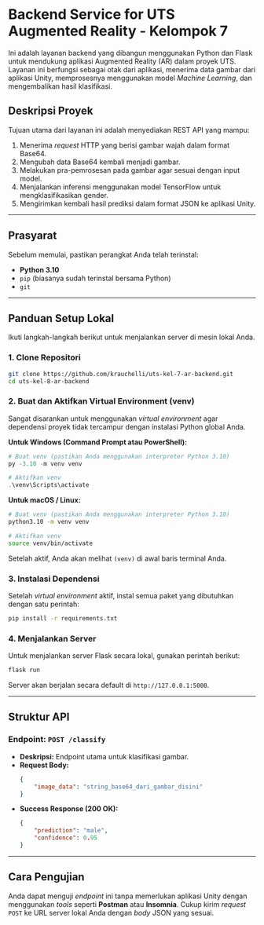 # Backend Service for UTS Augmented Reality - Kelompok 7

Ini adalah layanan backend yang dibangun menggunakan Python dan Flask untuk mendukung aplikasi Augmented Reality (AR) dalam proyek UTS. Layanan ini berfungsi sebagai otak dari aplikasi, menerima data gambar dari aplikasi Unity, memprosesnya menggunakan model *Machine Learning*, dan mengembalikan hasil klasifikasi.

## Deskripsi Proyek

Tujuan utama dari layanan ini adalah menyediakan REST API yang mampu:
1.  Menerima *request* HTTP yang berisi gambar wajah dalam format Base64.
2.  Mengubah data Base64 kembali menjadi gambar.
3.  Melakukan pra-pemrosesan pada gambar agar sesuai dengan input model.
4.  Menjalankan inferensi menggunakan model TensorFlow untuk mengklasifikasikan gender.
5.  Mengirimkan kembali hasil prediksi dalam format JSON ke aplikasi Unity.

---

## Prasyarat

Sebelum memulai, pastikan perangkat Anda telah terinstal:
* **Python 3.10**
* `pip` (biasanya sudah terinstal bersama Python)
* `git`

---

## Panduan Setup Lokal

Ikuti langkah-langkah berikut untuk menjalankan server di mesin lokal Anda.

### 1. Clone Repositori
```bash
git clone https://github.com/krauchelli/uts-kel-7-ar-backend.git
cd uts-kel-8-ar-backend
```

### 2. Buat dan Aktifkan Virtual Environment (venv)

Sangat disarankan untuk menggunakan *virtual environment* agar dependensi proyek tidak tercampur dengan instalasi Python global Anda.

**Untuk Windows (Command Prompt atau PowerShell):**
```powershell
# Buat venv (pastikan Anda menggunakan interpreter Python 3.10)
py -3.10 -m venv venv

# Aktifkan venv
.\venv\Scripts\activate
```

**Untuk macOS / Linux:**
```bash
# Buat venv (pastikan Anda menggunakan interpreter Python 3.10)
python3.10 -m venv venv

# Aktifkan venv
source venv/bin/activate
```
Setelah aktif, Anda akan melihat `(venv)` di awal baris terminal Anda.

### 3. Instalasi Dependensi
Setelah *virtual environment* aktif, instal semua paket yang dibutuhkan dengan satu perintah:
```bash
pip install -r requirements.txt
```

### 4. Menjalankan Server
Untuk menjalankan server Flask secara lokal, gunakan perintah berikut:
```bash
flask run
```
Server akan berjalan secara default di `http://127.0.0.1:5000`.

---
## Struktur API

### Endpoint: `POST /classify`

* **Deskripsi:** Endpoint utama untuk klasifikasi gambar.
* **Request Body:**
    ```json
    {
        "image_data": "string_base64_dari_gambar_disini"
    }
    ```
* **Success Response (200 OK):**
    ```json
    {
        "prediction": "male",
        "confidence": 0.95
    }
    ```

---
## Cara Pengujian

Anda dapat menguji *endpoint* ini tanpa memerlukan aplikasi Unity dengan menggunakan *tools* seperti **Postman** atau **Insomnia**. Cukup kirim *request* `POST` ke URL server lokal Anda dengan *body* JSON yang sesuai.
